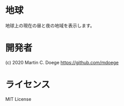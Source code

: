 # 地球
地球上の現在の昼と夜の地域を表示します。

# 開発者
(c) 2020 Martin C. Doege
https://github.com/mdoege

# ライセンス
MIT License